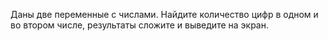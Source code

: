 Даны две переменные с числами. Найдите количество цифр в одном и во втором числе, результаты сложите и выведите на экран.
